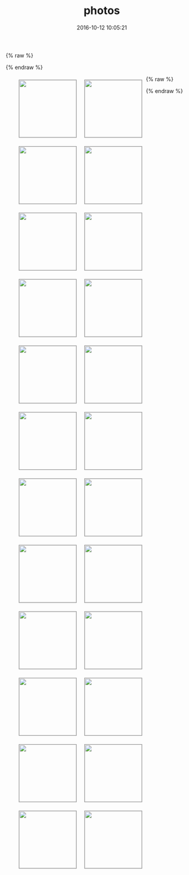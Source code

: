 ﻿---
title: photos
date: 2016-10-12 10:05:21
type: photos
comments: false
---
{% raw %}
<style>
.photo img{
  border: 1px solid #999;
  height:150px;
  width: 150px;
}
.photo li{
    margin: 10px;
    float: left;
    list-style: none;
}
</style>

<div class="photo">
{% endraw %}

* ![](http://oevo99fcp.bkt.clouddn.com/1fd85d5f74fe5b5ebaf6189f1cb71561.jpg)
* ![](http://oevo99fcp.bkt.clouddn.com/0c4edc47f2ef21d6165a3584143015e4.jpg)
* ![](http://oevo99fcp.bkt.clouddn.com/07a3e8552d9ade21e30583658273c9c3.jpg)
* ![](http://oevo99fcp.bkt.clouddn.com/217850906fcc1ac6ca67d60df0741bae.jpg)
* ![](http://oevo99fcp.bkt.clouddn.com/4e071b4e89ee27511117938d77bade7d.jpg)
* ![](http://oevo99fcp.bkt.clouddn.com/8044adf559026128f6a53dcfd93a2846.jpg)
* ![](http://oevo99fcp.bkt.clouddn.com/b3a3592110a5d105b5cc9498fffa5021.jpg)
* ![](http://oevo99fcp.bkt.clouddn.com/c073cc40c0a02ce4aaa7e65d8a26054a.gif)
* ![](http://oevo99fcp.bkt.clouddn.com/0a62115cbf36078d601f1a10123d1330.jpg)
* ![](http://oevo99fcp.bkt.clouddn.com/0f183241ccfc079a5e514d35c0889e9a.jpg)
* ![](http://oevo99fcp.bkt.clouddn.com/100eea8fcbf5ccdca004cf88c4643066.jpg)
* ![](http://oevo99fcp.bkt.clouddn.com/21864247e9a584bc8719de13b24cc332.jpg)
* ![](http://oevo99fcp.bkt.clouddn.com/2488dab40413fad37b56649d0c6338ec.jpg)
* ![](http://oevo99fcp.bkt.clouddn.com/25a12afe770fd3a6a483055789695ec5.jpg)
* ![](http://oevo99fcp.bkt.clouddn.com/2b3f78e434f35230529f22dc5b88e507.jpg)
* ![](http://oevo99fcp.bkt.clouddn.com/4069931f96b8e1bb1473586550eef302.jpg)
* ![](http://oevo99fcp.bkt.clouddn.com/4bda5f37e8778c9e6ae96f979aac0c76.jpg)
* ![](http://oevo99fcp.bkt.clouddn.com/52c7693306c851e4f81775076bb044f4.jpg)
* ![](http://oevo99fcp.bkt.clouddn.com/54e466684a40f8eee27f04aa99933b3d.jpg)
* ![](http://oevo99fcp.bkt.clouddn.com/603e506f9e859c2f8a57ffbc9f747ac0.jpg)
* ![](http://oevo99fcp.bkt.clouddn.com/691dc82256c6fe32de72c49bd03a37c6.jpg)
* ![](http://oevo99fcp.bkt.clouddn.com/8044adf559026128f6a53dcfd93a2846.jpg)
* ![](http://oevo99fcp.bkt.clouddn.com/93af7b42f1df79b05808ca384ff8ad7f.jpg)
* ![](http://oevo99fcp.bkt.clouddn.com/f8bd9d282198658eb96f795d1d837993.jpg)

{% raw %}
</div>
{% endraw %}
